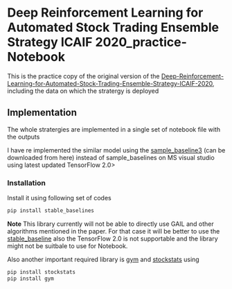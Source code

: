 # Deep Reinforcement Learning for Automated Stock Trading Ensemble Strategy ICAIF 2020_practice-Notebook

This is the practice copy of the original version of the [Deep-Reinforcement-Learning-for-Automated-Stock-Trading-Ensemble-Strategy-ICAIF-2020](https://github.com/AI4Finance-LLC/Deep-Reinforcement-Learning-for-Automated-Stock-Trading-Ensemble-Strategy-ICAIF-2020), including the data on which the stratergy is deployed

## Implementation
The whole stratergies are implemented in a single set of notebook file with the outputs

I have re implemented the similar model using the [sample_baseline3](https://stable-baselines3.readthedocs.io/en/master/guide/install.html) (can be downloaded from here) instead of sample_baselines on MS visual studio using latest updated TensorFlow 2.0>
### Installation
Install it using following set of codes
```bash
pip install stable_baselines
```
**Note** This library currently will not be able to directly use GAIL and other algorithms mentioned in the paper. For that case it will be better to use the [stable_baseline](https://github.com/hill-a/stable-baselines) also the TensorFlow 2.0 is not supportable and the library might not be suitbale to use for Notebook.

Also another important required library is [gym](https://gym.openai.com/docs/#installation) and [stockstats](https://libraries.io/pypi/stockstats)
using
```bash
pip install stockstats
pip install gym
```

